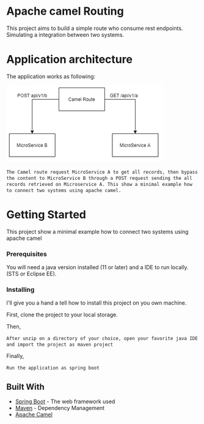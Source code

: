# Apache camel Routing

This project aims to build a simple route who consume rest endpoints. Simulating a integration between two systems.

# Application architecture

The application works as following:

![image](./diagrams/application-architecture1.png)

```
The Camel route request MicroService A to get all records, then bypass the content to MicroService B through a POST request sending the all records retrieved on Microservice A. This show a minimal example how to connect two systems using apache camel.
```
# Getting Started

This project show a minimal example how to connect two systems using apache camel

### Prerequisites

You will need a java version installed (11 or later) and a IDE to run locally. (STS or Eclipse EE).

### Installing

I'll give you a hand a tell how to install this project on you own machine.

First, clone the project to your local storage.

Then,

```
After unzip on a directory of your choice, open your favorite java IDE and import the project as maven project
```

Finally,

```
Run the application as spring boot
```

## Built With

- [Spring Boot](https://spring.io/projects/spring-boot) - The web framework used
- [Maven](https://maven.apache.org/) - Dependency Management
- [Apache Camel](https://camel.apache.org/camel-spring-boot/latest/spring-boot.html) 
